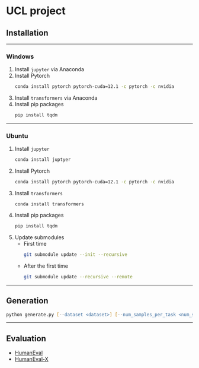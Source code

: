 # UCL project
## Installation

---
### Windows
1. Install `jupyter` via Anaconda
2. Install Pytorch
    ```zsh
    conda install pytorch pytorch-cuda=12.1 -c pytorch -c nvidia
    ```
3. Install `transformers` via Anaconda
4. Install pip packages
    ```zsh
    pip install tqdm
    ```
---
### Ubuntu
1. Install `jupyter`
   ```zsh
   conda install juptyer
   ```
2. Install Pytorch
    ```zsh
    conda install pytorch pytorch-cuda=12.1 -c pytorch -c nvidia
    ```
3. Install `transformers`
   ```
   conda install transformers
   ```
4. Install pip packages
    ```zsh
    pip install tqdm
    ```
5. Update submodules
   - First time
       ```zsh
       git submodule update --init --recursive
       ```
    - After the first time
       ```zsh
       git submodule update --recursive --remote
       ```
---
## Generation
```zsh
python generate.py [--dataset <dataset>] [--num_samples_per_task <num_samples_per_task>]
```
---
## Evaluation
- [HumanEval](human-eval/README.md)
- [HumanEval-X](CodeGeeX/codegeex/benchmark/README_zh.md)
